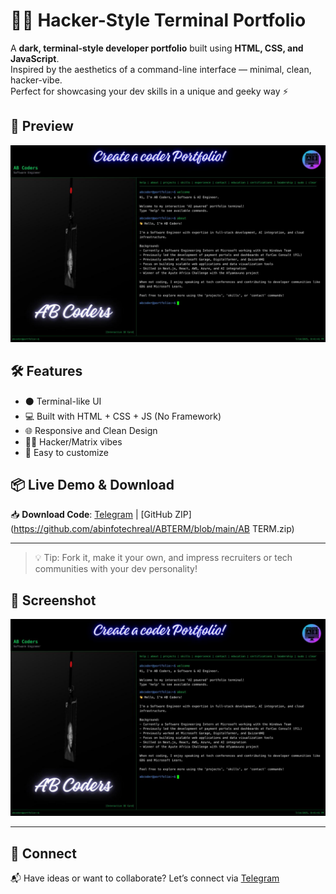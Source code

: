 # 🧑‍💻 Hacker-Style Terminal Portfolio

A **dark, terminal-style developer portfolio** built using **HTML, CSS, and JavaScript**.  
Inspired by the aesthetics of a command-line interface — minimal, clean, hacker-vibe.  
Perfect for showcasing your dev skills in a unique and geeky way ⚡

## 🚀 Preview

![Terminal Portfolio Preview](https://github.com/abinfotechreal/ABTERM/blob/main/preview.png)

## 🛠️ Features

- ⚫ Terminal-like UI
- 💻 Built with HTML + CSS + JS (No Framework)
- 🌐 Responsive and Clean Design
- 👨‍💻 Hacker/Matrix vibes
- 🧩 Easy to customize

## 📦 Live Demo & Download

📥 **Download Code**: [Telegram](https://t.me/abinfo_tech) | [GitHub ZIP](https://github.com/abinfotechreal/ABTERM/blob/main/AB TERM.zip)

---

> 💡 Tip: Fork it, make it your own, and impress recruiters or tech communities with your dev personality!

## 📸 Screenshot

![Screenshot](https://github.com/abinfotechreal/ABTERM/blob/main/preview.png)

---

## 📩 Connect

📬 Have ideas or want to collaborate? Let’s connect via [Telegram](https://t.me/yourchannel)

